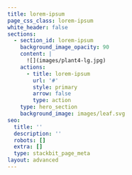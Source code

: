 ```yaml
---
title: lorem-ipsum
page_css_class: lorem-ipsum
white_header: false
sections:
  - section_id: lorem-ipsum
    background_image_opacity: 90
    content: |
      ![](images/plant4-lg.jpg)
    actions:
      - title: lorem-ipsum
        url: '#'
        style: primary
        arrow: false
        type: action
    type: hero_section
    background_image: images/leaf.svg
seo:
  title: ''
  description: ''
  robots: []
  extra: []
  type: stackbit_page_meta
layout: advanced
---
```

